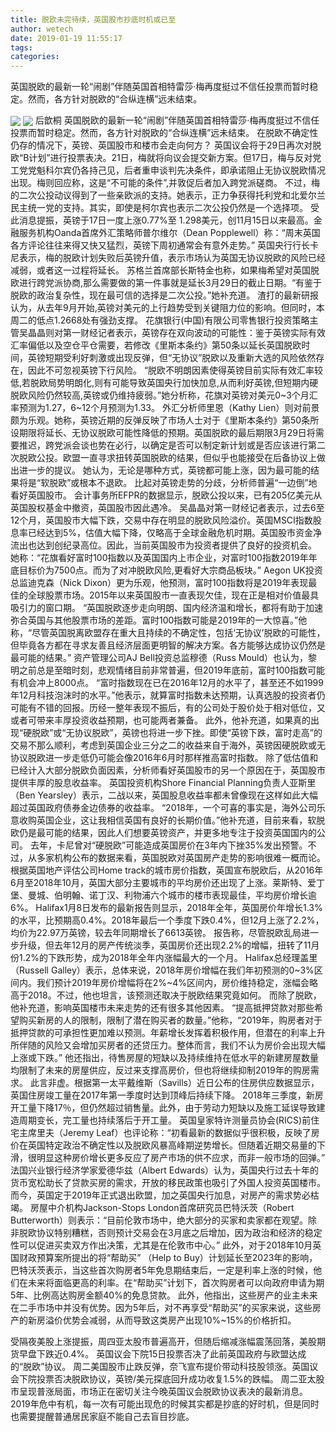 ```yaml
---
title: 脱欧未完待续，英国股市抄底时机或已至
author: wetech
date: 2019-01-19 11:55:17
tags: 
categories: 
---
```

英国脱欧的最新一轮“闹剧”伴随英国首相特雷莎·梅再度挺过不信任投票而暂时稳定。然而，各方针对脱欧的“合纵连横”远未结束。
<!-- more -->
<img align="center" border="0" src="https://imgcdn.yicai.com/uppics/images/2019/01/e3b0f87568dc9af317d7f55080551214.jpg" />
<img align="center" border="0" src="https://imgcdn.yicai.com/uppics/images/2019/01/8a9e020410e1fb85bb6ad4b950f7f041.jpg" />
后歆桐
英国脱欧的最新一轮“闹剧”伴随英国首相特雷莎·梅再度挺过不信任投票而暂时稳定。然而，各方针对脱欧的“合纵连横”远未结束。
在脱欧不确定性仍存的情况下，英镑、英国股市和楼市会走向何方？
英国议会将于29日再次对脱欧“B计划”进行投票表决。21日，梅就将向议会提交新方案。但17日，梅与反对党工党党魁科尔宾仍各持己见，后者重申谈判先决条件，即承诺阻止无协议脱欧情况出现。梅则回应称，这是“不可能的条件”,并敦促后者加入跨党派磋商。
不过，梅的二次公投动议得到了一些亲欧派的支持。她表示，正力争获得托利党和北爱尔兰民主统一党的支持。其实，即使是柯尔宾也表示二次公投仍然是一个选择项。
受此消息提振，英镑于17日一度上涨0.77%至 1.298美元，创11月15日以来最高。金融服务机构Oanda首席外汇策略师普尔维尔（Dean Popplewell）称：“周末英国各方评论往往来得又快又猛烈，英镑下周初通常会有意外走势。”
英国央行行长卡尼表示，梅的脱欧计划失败后英镑升值，表示市场认为英国无协议脱欧的风险已经减弱，或者这一过程将延长。
苏格兰首席部长斯特金也称，如果梅希望对英国脱欧进行跨党派协商,那么需要做的第一件事就是延长3月29日的截止日期。“有鉴于脱欧的政治复杂性，现在最可信的选择是二次公投。”她补充道。
渣打的最新研报认为，从去年9月开始,英镑对美元的上行趋势受到关键阻力位的影响。但同时，本周二的低点1.2668处有强劲支撑。
花旗银行(中国)有限公司零售银行投资策略主管吴晶晶则对第一财经记者表示，英镑存在双向波动的可能性：鉴于英镑实际有效汇率偏低以及空仓平仓需要，若修改《里斯本条约》第50条以延长英国脱欧时间，英镑短期受利好刺激或出现反弹，但“无协议”脱欧以及重新大选的风险依然存在，因此不可忽视英镑下行风险。
“脱欧不明朗因素使得英镑目前实际有效汇率较低,若脱欧局势明朗化,则有可能导致英国央行加快加息,从而利好英镑,但短期内硬脱欧风险仍然较高,英镑或仍维持疲弱。”她分析称，花旗对英镑对美元0~3个月汇率预测为1.27，6~12个月预测为1.33。
外汇分析师里恩（Kathy Lien）则对前景颇为乐观。她称，英镑近期的反弹反映了市场人士对于《里斯本条约》第50条所设期限将延长、无协议脱欧可能性降低的预期。英国脱欧的最后期限3月29日将需要推迟，跨党派会谈也势在必行，以确定是否可以制定新计划或是否应该进行第二次脱欧公投。欧盟一直寻求扭转英国脱欧的结果，但似乎也能接受在后备协议上做出进一步的提议。
她认为，无论是哪种方式，英镑都可能上涨，因为最可能的结果将是“软脱欧”或根本不退欧。
比起对英镑走势的分歧，分析师普遍“一边倒”地看好英国股市。
会计事务所EFPR的数据显示，脱欧公投以来，已有205亿美元从英国股权基金中撤资，英国股市因此遇冷。
吴晶晶对第一财经记者表示，过去6至12个月，英国股市大幅下跌，交易中存在明显的脱欧风险溢价。英国MSCI指数股息率已经达到5%，估值大幅下降，仅略高于全球金融危机时期。英国股市资金净流出也达到创纪录高位。因此，当前英国股市为投资者提供了良好的投资机会。
她称：“花旗看好富时100指数以及英国国内上市企业，对富时100指数2019年年底目标价为7500点。而为了对冲脱欧风险,更看好大宗商品板块。”
Aegon UK投资总监迪克森（Nick Dixon）更为乐观，他预测，富时100指数将是2019年表现最佳的全球股票市场。2015年以来英国股市一直表现欠佳，现在正是相对价值最具吸引力的窗口期。
“英国脱欧逐步走向明朗、国内经济温和增长，都将有助于加速弥合英国与其他股票市场的差距。富时100指数可能是2019年的一大惊喜。”他称，“尽管英国脱离欧盟存在重大且持续的不确定性，包括‘无协议’脱欧的可能性，但毕竟各方都在寻求友善且经济层面更明智的解决方案。各方能够达成协议仍然是最可能的结果。”
资产管理公司AJ Bell投资总监穆德（Russ Mould）也认为，黎明之前总是至暗时刻，悲观情绪目前非常普遍，但2019年底前，富时100指数可能有机会冲上8000点。
“富时指数现在已在2016年12月的水平了，甚至还不如1999年12月科技泡沫时的水平。”他表示，就算富时指数未达预期，认真选股的投资者仍可能有不错的回报。历经一整年表现不振后，有的公司处于股价处于相对低位，又或者可带来丰厚投资收益预期，也可能两者兼备。
此外，他补充道，如果真的出现“硬脱欧”或“无协议脱欧”，英镑也将进一步下挫。即使“英镑下跌，富时走高”的交易不那么顺利，考虑到英国企业三分之二的收益来自于海外，英镑因硬脱欧或无协议脱欧进一步走低仍可能会像2016年6月时那样推高富时指数。
除了低估值和已经计入大部分脱欧负面因素，分析师看好英国股市的另一个原因在于，英国股市提供丰厚的股息收益率。
英国投资机构Shore Financial Planning负责人亚斯里（Ben Yearsley）表示，二战以来，英国股息收益率都未曾像现在这样如此大幅超过英国政府债券金边债券的收益率。
“2018年，一个可喜的事实是，海外公司乐意收购英国企业，这让我相信英国有良好的长期价值。”他补充道，目前来看，软脱欧仍是最可能的结果，因此人们想要英镑资产，并更多地专注于投资英国国内的公司。
去年，卡尼曾对“硬脱欧”可能造成英国房价在3年内下挫35%发出预警。不过，从多家机构公布的数据来看，英国脱欧对英国房产走势的影响很难一概而论。
根据英国地产评估公司Home track的城市房价指数，英国宣布脱欧后，从2016年6月至2018年10月，英国大部分主要城市的平均房价还出现了上涨。莱斯特、爱丁堡、曼城、伯明翰、诺丁汉、利物浦六个城市的楼市表现最佳，平均房价增长逾6%。
Halifax1月8日发布的最新报告则显示，2018年全年，英国房价年增长1.3%的水平，比预期高0.4%。2018年最后一个季度下跌0.4%，但12月上涨了2.2%，均价为22.97万英镑，较去年同期增长了6613英镑。
报告称，尽管脱欧乱局进一步升级，但去年12月的房产传统淡季，英国房价还出现2.2%的增幅，扭转了11月份1.2%的下跌形势，成为2018年全年内涨幅最大的一个月。
Halifax总经理盖里（Russell Galley）表示，总体来说，2018年房价增幅在我们年初预测的0~3%区间内。我们预计2019年房价增幅将在2%~4%区间内，房价维持稳定，涨幅会略高于2018。不过，他也坦言，该预测还取决于脱欧结果究竟如何。
而除了脱欧，他补充道，影响英国楼市未来走势的还有很多其他因素。
“提高抵押贷款对那些希望购买新房的人的限制，限制了潜在购买者的数量。”他称，“2019年，购房者对于抵押贷款的可承担性更加难以预测。年薪增长发挥着积极作用，但潜在的利率上升所伴随的风险又会增加买房者的还贷压力。整体而言，我们不认为房价会出现大幅上涨或下跌。”
他还指出，待售房屋的短缺以及持续维持在低水平的新建房屋数量均限制了未来的房屋供应，反过来支撑高房价，但也将继续抑制2019年的购房需求。
此言非虚。根据第一太平戴维斯（Savills）近日公布的住房供应数据显示，英国住房竣工量在2017年第一季度时达到顶峰后持续下降。 2018年三季度，新房开工量下降17％，但仍然超过销售量。此外，由于劳动力短缺以及施工延误导致建造周期变长，完工量也持续落后于开工量。
英国皇家特许测量员协会(RICS)前住宅主席里夫（Jeremy Leaf）也评论称：“初看最新的数据似乎很积极，反映了房价在英国特定政治不确定性以及脱欧风暴高峰期逆势增长。但随着近期交易量的下滑，很明显这种房价增长更多反应了房产市场的供不应求，而非一般市场的回弹。”
法国兴业银行经济学家爱德华兹（Albert Edwards）认为，英国央行过去十年的货币宽松助长了贷款买房的需求，开放的移民政策也吸引了外国人投资英国楼市。而今，英国定于2019年正式退出欧盟，加之英国央行加息，对房产的需求势必枯竭。
房屋中介机构Jackson-Stops London首席研究员巴特沃茨（Robert Butterworth）则表示：“目前伦敦市场中，绝大部分的买家和卖家都在观望。除非脱欧协议特别糟糕，否则预计交易会在3月底之后增加，因为政治和经济的稳定性可以促进买卖双方作出决策，尤其是在伦敦市中心。”
此外，对于2018年10月英国财政预算案所提出的将“帮助买” （Help to Buy）计划延长至2023年的影响，巴特沃茨表示，当这些首次购房者5年免息期结束后，一定是利率上涨的时候，他们在未来将面临更高的利率。在“帮助买”计划下，首次购房者可以向政府申请为期5年、比例高达购房金额40%的免息贷款。
此外，他指出，这些房产的业主未来在二手市场中并没有优势。因为5年后，对不再享受“帮助买”的买家来说，这些房产的新房溢价优势会减弱，从而导致这类房产出现10%~15%的价格折扣。
 
 
受隔夜美股上涨提振，周四亚太股市普遍高开，但随后缩减涨幅震荡回落，美股期货早盘下跌近0.4%。
英国议会下院15日投票否决了此前英国政府与欧盟达成的“脱欧”协议。
周二美国股市止跌反弹，奈飞宣布提价带动科技股领涨。英国议会下院投票否决脱欧协议，英镑/美元探底回升成功收复1.5%的跌幅。
周二亚太股市呈现普涨局面，市场正在密切关注今晚英国议会脱欧协议表决的最新消息。
2019年危中有机，每一次有可能出现危的时候其实都是抄底的好时机，但是同时也需要提醒普通居民家庭不能自己去盲目抄底。
